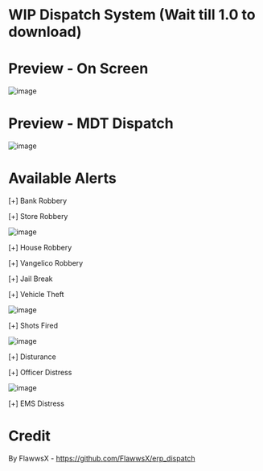 # WIP Dispatch System (Wait till 1.0 to download)

# Preview - On Screen 
![image](https://i.imgur.com/3rZl5yZ.png)
# Preview - MDT Dispatch
![image](https://cdn.discordapp.com/attachments/940252790918352896/940377297347838023/unknown.png)

# Available Alerts

[+] Bank Robbery

[+] Store Robbery

![image](https://user-images.githubusercontent.com/82112471/153118089-2623116a-cd80-4eea-85b1-f3e37b748442.png)

[+] House Robbery

[+] Vangelico Robbery

[+] Jail Break

[+] Vehicle Theft

![image](https://user-images.githubusercontent.com/82112471/153121729-d41c2faa-498f-4acb-a87c-85b02ca2ed7b.png)

[+] Shots Fired

![image](https://user-images.githubusercontent.com/82112471/153121639-140e2730-b628-46ad-b787-84115d999878.png)

[+] Disturance

[+] Officer Distress

![image](https://user-images.githubusercontent.com/82112471/153128097-4988af31-abc2-429e-aafd-a1cd0773f03a.png)

[+] EMS Distress

# Credit
By FlawwsX - https://github.com/FlawwsX/erp_dispatch
